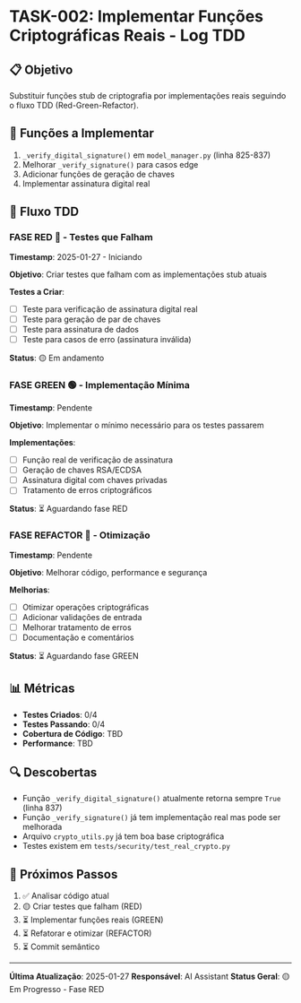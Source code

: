 # TASK-002: Implementar Funções Criptográficas Reais - Log TDD

## 📋 Objetivo
Substituir funções stub de criptografia por implementações reais seguindo o fluxo TDD (Red-Green-Refactor).

## 🎯 Funções a Implementar
1. `_verify_digital_signature()` em `model_manager.py` (linha 825-837)
2. Melhorar `_verify_signature()` para casos edge
3. Adicionar funções de geração de chaves
4. Implementar assinatura digital real

## 🔄 Fluxo TDD

### FASE RED 🔴 - Testes que Falham
**Timestamp**: 2025-01-27 - Iniciando

**Objetivo**: Criar testes que falham com as implementações stub atuais

**Testes a Criar**:
- [ ] Teste para verificação de assinatura digital real
- [ ] Teste para geração de par de chaves
- [ ] Teste para assinatura de dados
- [ ] Teste para casos de erro (assinatura inválida)

**Status**: 🟡 Em andamento

### FASE GREEN 🟢 - Implementação Mínima
**Timestamp**: Pendente

**Objetivo**: Implementar o mínimo necessário para os testes passarem

**Implementações**:
- [ ] Função real de verificação de assinatura
- [ ] Geração de chaves RSA/ECDSA
- [ ] Assinatura digital com chaves privadas
- [ ] Tratamento de erros criptográficos

**Status**: ⏳ Aguardando fase RED

### FASE REFACTOR 🔧 - Otimização
**Timestamp**: Pendente

**Objetivo**: Melhorar código, performance e segurança

**Melhorias**:
- [ ] Otimizar operações criptográficas
- [ ] Adicionar validações de entrada
- [ ] Melhorar tratamento de erros
- [ ] Documentação e comentários

**Status**: ⏳ Aguardando fase GREEN

## 📊 Métricas
- **Testes Criados**: 0/4
- **Testes Passando**: 0/4
- **Cobertura de Código**: TBD
- **Performance**: TBD

## 🔍 Descobertas
- Função `_verify_digital_signature()` atualmente retorna sempre `True` (linha 837)
- Função `_verify_signature()` já tem implementação real mas pode ser melhorada
- Arquivo `crypto_utils.py` já tem boa base criptográfica
- Testes existem em `tests/security/test_real_crypto.py`

## 📝 Próximos Passos
1. ✅ Analisar código atual
2. 🟡 Criar testes que falham (RED)
3. ⏳ Implementar funções reais (GREEN)
4. ⏳ Refatorar e otimizar (REFACTOR)
5. ⏳ Commit semântico

---
**Última Atualização**: 2025-01-27
**Responsável**: AI Assistant
**Status Geral**: 🟡 Em Progresso - Fase RED